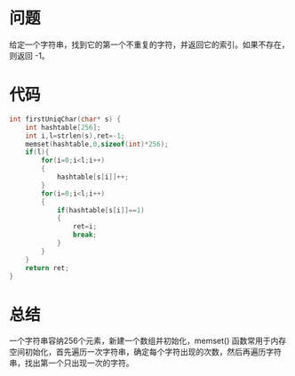 # 问题 #
给定一个字符串，找到它的第一个不重复的字符，并返回它的索引。如果不存在，则返回 -1。
# 代码 #
```C
int firstUniqChar(char* s) {
    int hashtable[256];
    int i,l=strlen(s),ret=-1;
    memset(hashtable,0,sizeof(int)*256);
    if(l){
        for(i=0;i<l;i++)
        {
            hashtable[s[i]]++;
        }
        for(i=0;i<l;i++)
        {
            if(hashtable[s[i]]==1)
            {
                ret=i;
                break;
            }
        }
    }
    return ret;
}
```
# 总结 #
一个字符串容纳256个元素，新建一个数组并初始化，memset() 函数常用于内存空间初始化，首先遍历一次字符串，确定每个字符出现的次数，然后再遍历字符串，找出第一个只出现一次的字符。